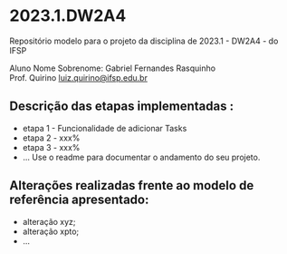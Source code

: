# 2023.1.DW2A4
Repositório modelo para o projeto da disciplina de 2023.1 - DW2A4 - do IFSP 

Aluno Nome Sobrenome:  Gabriel Fernandes Rasquinho  \
Prof. Quirino         <luiz.quirino@ifsp.edu.br>

## Descrição das etapas implementadas :
- etapa 1 - Funcionalidade de adicionar Tasks
- etapa 2 - xxx%
- etapa 3 - xxx%
- ...
  Use o readme para documentar o andamento do seu projeto.

## Alterações realizadas frente ao modelo de referência apresentado:
- alteração xyz;
- alteração xpto;
- ...

